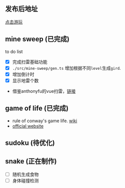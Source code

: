 ## 发布后地址
[点击游玩](https://game-playground.vercel.app/)


## mine sweep (**已完成**)
to do list
- [x] 完成扫雷基础功能
- [x]  `./src/mine-sweep/gen.ts` 增加根据不同`level`生成`gird`.
- [x] 增加倒计时 
- [x] 显示地雷个数

- 借鉴anthonyfu的vue扫雷，[链接](https://www.bilibili.com/video/BV1ia411b7jY/?spm_id_from=333.999.0.0)

## game of life (**已完成**)
- rule of conway's game life. [wiki](https://en.wikipedia.org/wiki/Conway%27s_Game_of_Life)
- [official website](https://conwaylife.com/)

## sudoku (**待优化**)

## snake (**正在制作**)
- [ ] 随机生成食物
- [ ] 身体碰撞检测